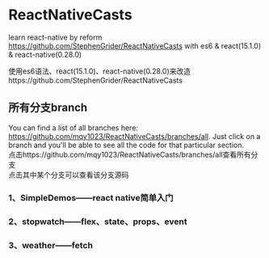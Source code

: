 # ReactNativeCasts

learn react-native by reform https://github.com/StephenGrider/ReactNativeCasts with es6 & react(15.1.0) & react-native(0.28.0)

使用es6语法、react(15.1.0)、react-native(0.28.0)来改造https://github.com/StephenGrider/ReactNativeCasts

## 所有分支branch

You can find a list of all branches here: https://github.com/mqy1023/ReactNativeCasts/branches/all. Just click on a branch and you'll be able to see all the code for that particular section.  <br/>
点击https://github.com/mqy1023/ReactNativeCasts/branches/all查看所有分支 <br/>
点击其中某个分支可以查看该分支源码

### 1、SimpleDemos——react native简单入门

### 2、stopwatch——flex、state、props、event

### 3、weather——fetch
